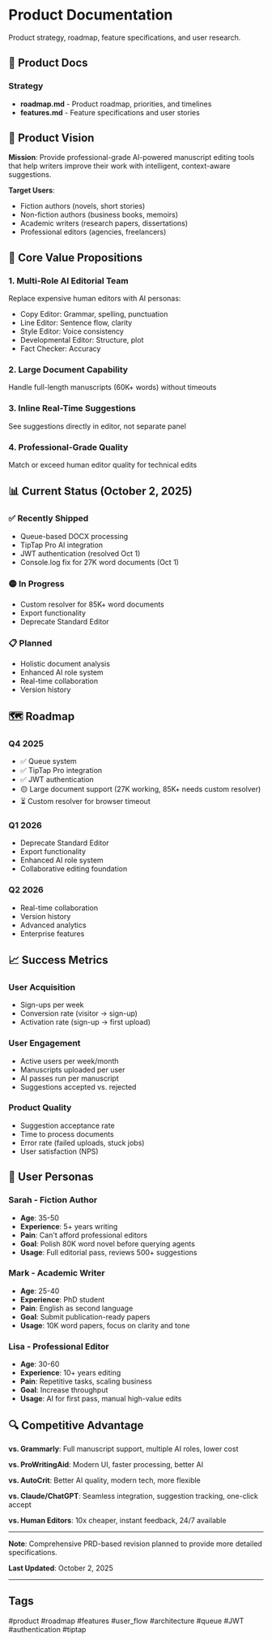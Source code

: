 # Product Documentation

Product strategy, roadmap, feature specifications, and user research.

## 📂 Product Docs

### Strategy
- **roadmap.md** - Product roadmap, priorities, and timelines
- **features.md** - Feature specifications and user stories

## 🎯 Product Vision

**Mission**: Provide professional-grade AI-powered manuscript editing tools that help writers improve their work with intelligent, context-aware suggestions.

**Target Users**:
- Fiction authors (novels, short stories)
- Non-fiction authors (business books, memoirs)
- Academic writers (research papers, dissertations)
- Professional editors (agencies, freelancers)

## 🔑 Core Value Propositions

### 1. Multi-Role AI Editorial Team
Replace expensive human editors with AI personas:
- Copy Editor: Grammar, spelling, punctuation
- Line Editor: Sentence flow, clarity
- Style Editor: Voice consistency
- Developmental Editor: Structure, plot
- Fact Checker: Accuracy

### 2. Large Document Capability
Handle full-length manuscripts (60K+ words) without timeouts

### 3. Inline Real-Time Suggestions
See suggestions directly in editor, not separate panel

### 4. Professional-Grade Quality
Match or exceed human editor quality for technical edits

## 📊 Current Status (October 2, 2025)

### ✅ Recently Shipped
- Queue-based DOCX processing
- TipTap Pro AI integration
- JWT authentication (resolved Oct 1)
- Console.log fix for 27K word documents (Oct 1)

### 🟡 In Progress
- Custom resolver for 85K+ word documents
- Export functionality
- Deprecate Standard Editor

### 📋 Planned
- Holistic document analysis
- Enhanced AI role system
- Real-time collaboration
- Version history

## 🗺️ Roadmap

### Q4 2025
- ✅ Queue system
- ✅ TipTap Pro integration
- ✅ JWT authentication
- 🟡 Large document support (27K working, 85K+ needs custom resolver)
- ⏳ Custom resolver for browser timeout

### Q1 2026
- Deprecate Standard Editor
- Export functionality
- Enhanced AI role system
- Collaborative editing foundation

### Q2 2026
- Real-time collaboration
- Version history
- Advanced analytics
- Enterprise features

## 📈 Success Metrics

### User Acquisition
- Sign-ups per week
- Conversion rate (visitor → sign-up)
- Activation rate (sign-up → first upload)

### User Engagement
- Active users per week/month
- Manuscripts uploaded per user
- AI passes run per manuscript
- Suggestions accepted vs. rejected

### Product Quality
- Suggestion acceptance rate
- Time to process documents
- Error rate (failed uploads, stuck jobs)
- User satisfaction (NPS)

## 👥 User Personas

### Sarah - Fiction Author
- **Age**: 35-50
- **Experience**: 5+ years writing
- **Pain**: Can't afford professional editors
- **Goal**: Polish 80K word novel before querying agents
- **Usage**: Full editorial pass, reviews 500+ suggestions

### Mark - Academic Writer
- **Age**: 25-40
- **Experience**: PhD student
- **Pain**: English as second language
- **Goal**: Submit publication-ready papers
- **Usage**: 10K word papers, focus on clarity and tone

### Lisa - Professional Editor
- **Age**: 30-60
- **Experience**: 10+ years editing
- **Pain**: Repetitive tasks, scaling business
- **Goal**: Increase throughput
- **Usage**: AI for first pass, manual high-value edits

## 🔍 Competitive Advantage

**vs. Grammarly**: Full manuscript support, multiple AI roles, lower cost

**vs. ProWritingAid**: Modern UI, faster processing, better AI

**vs. AutoCrit**: Better AI quality, modern tech, more flexible

**vs. Claude/ChatGPT**: Seamless integration, suggestion tracking, one-click accept

**vs. Human Editors**: 10x cheaper, instant feedback, 24/7 available

---

**Note**: Comprehensive PRD-based revision planned to provide more detailed specifications.

**Last Updated**: October 2, 2025

---

## Tags

#product #roadmap #features #user_flow #architecture #queue #JWT #authentication #tiptap
